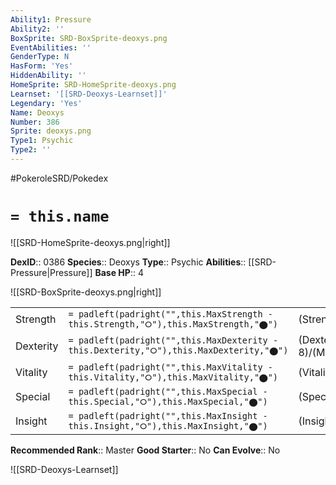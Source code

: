 ```yaml
---
Ability1: Pressure
Ability2: ''
BoxSprite: SRD-BoxSprite-deoxys.png
EventAbilities: ''
GenderType: N
HasForm: 'Yes'
HiddenAbility: ''
HomeSprite: SRD-HomeSprite-deoxys.png
Learnset: '[[SRD-Deoxys-Learnset]]'
Legendary: 'Yes'
Name: Deoxys
Number: 386
Sprite: deoxys.png
Type1: Psychic
Type2: ''
---
```


#PokeroleSRD/Pokedex

# `= this.name`

![[SRD-HomeSprite-deoxys.png|right]]

**DexID**:: 0386
**Species**:: Deoxys
**Type**:: Psychic
**Abilities**:: [[SRD-Pressure|Pressure]]
**Base HP**:: 4

![[SRD-BoxSprite-deoxys.png|right]]

|           |                                                                                        |                                          |
| --------- | -------------------------------------------------------------------------------------- | ---------------------------------------- |
| Strength  | `= padleft(padright("",this.MaxStrength - this.Strength,"⭘"),this.MaxStrength,"⬤")`    | (Strength::8)/(MaxStrength::8)   |
| Dexterity | `= padleft(padright("",this.MaxDexterity - this.Dexterity,"⭘"),this.MaxDexterity,"⬤")` | (Dexterity:: 8)/(MaxDexterity::8) |
| Vitality  | `= padleft(padright("",this.MaxVitality - this.Vitality,"⭘"),this.MaxVitality,"⬤")`    | (Vitality::4)/(MaxVitality::4)   |
| Special   | `= padleft(padright("",this.MaxSpecial - this.Special,"⭘"),this.MaxSpecial,"⬤")`       | (Special::8)/(MaxSpecial::8)     |
| Insight   | `= padleft(padright("",this.MaxInsight - this.Insight,"⭘"),this.MaxInsight,"⬤")`       | (Insight::4)/(MaxInsight::4)     |

**Recommended Rank**:: Master
**Good Starter**:: No
**Can Evolve**:: No

![[SRD-Deoxys-Learnset]]